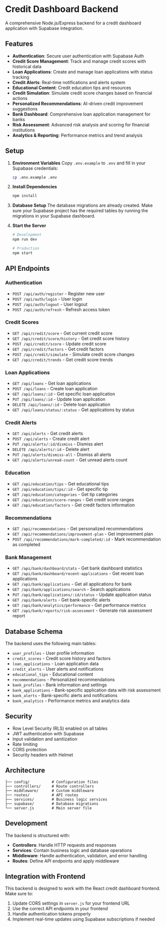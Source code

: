 # Credit Dashboard Backend

A comprehensive Node.js/Express backend for a credit dashboard application with Supabase integration.

## Features

- **Authentication**: Secure user authentication with Supabase Auth
- **Credit Score Management**: Track and manage credit scores with historical data
- **Loan Applications**: Create and manage loan applications with status tracking
- **Credit Alerts**: Real-time notifications and alerts system
- **Educational Content**: Credit education tips and resources
- **Credit Simulation**: Simulate credit score changes based on financial actions
- **Personalized Recommendations**: AI-driven credit improvement suggestions
- **Bank Dashboard**: Comprehensive loan application management for banks
- **Risk Assessment**: Advanced risk analysis and scoring for financial institutions
- **Analytics & Reporting**: Performance metrics and trend analysis

## Setup

1. **Environment Variables**
   Copy `.env.example` to `.env` and fill in your Supabase credentials:
   ```bash
   cp .env.example .env
   ```

2. **Install Dependencies**
   ```bash
   npm install
   ```

3. **Database Setup**
   The database migrations are already created. Make sure your Supabase project has the required tables by running the migrations in your Supabase dashboard.

4. **Start the Server**
   ```bash
   # Development
   npm run dev
   
   # Production
   npm start
   ```

## API Endpoints

### Authentication
- `POST /api/auth/register` - Register new user
- `POST /api/auth/login` - User login
- `POST /api/auth/logout` - User logout
- `POST /api/auth/refresh` - Refresh access token

### Credit Scores
- `GET /api/credit/score` - Get current credit score
- `GET /api/credit/score/history` - Get credit score history
- `POST /api/credit/score` - Update credit score
- `GET /api/credit/factors` - Get credit factors
- `POST /api/credit/simulate` - Simulate credit score changes
- `GET /api/credit/trends` - Get credit score trends

### Loan Applications
- `GET /api/loans` - Get loan applications
- `POST /api/loans` - Create loan application
- `GET /api/loans/:id` - Get specific loan application
- `PUT /api/loans/:id` - Update loan application
- `DELETE /api/loans/:id` - Delete loan application
- `GET /api/loans/status/:status` - Get applications by status

### Credit Alerts
- `GET /api/alerts` - Get credit alerts
- `POST /api/alerts` - Create credit alert
- `PUT /api/alerts/:id/dismiss` - Dismiss alert
- `DELETE /api/alerts/:id` - Delete alert
- `PUT /api/alerts/dismiss-all` - Dismiss all alerts
- `GET /api/alerts/unread-count` - Get unread alerts count

### Education
- `GET /api/education/tips` - Get educational tips
- `GET /api/education/tips/:id` - Get specific tip
- `GET /api/education/categories` - Get tip categories
- `GET /api/education/score-ranges` - Get credit score ranges
- `GET /api/education/factors` - Get credit factors information

### Recommendations
- `GET /api/recommendations` - Get personalized recommendations
- `GET /api/recommendations/improvement-plan` - Get improvement plan
- `POST /api/recommendations/mark-completed/:id` - Mark recommendation as completed

### Bank Management
- `GET /api/bank/dashboard/stats` - Get bank dashboard statistics
- `GET /api/bank/dashboard/recent-applications` - Get recent loan applications
- `GET /api/bank/applications` - Get all applications for bank
- `GET /api/bank/applications/search` - Search applications
- `PUT /api/bank/applications/:id/status` - Update application status
- `GET /api/bank/alerts` - Get bank-specific alerts
- `GET /api/bank/analytics/performance` - Get performance metrics
- `GET /api/bank/reports/risk-assessment` - Generate risk assessment report

## Database Schema

The backend uses the following main tables:
- `user_profiles` - User profile information
- `credit_scores` - Credit score history and factors
- `loan_applications` - Loan application data
- `credit_alerts` - User alerts and notifications
- `educational_tips` - Educational content
- `recommendations` - Personalized recommendations
- `bank_profiles` - Bank information and settings
- `bank_applications` - Bank-specific application data with risk assessment
- `bank_alerts` - Bank-specific alerts and notifications
- `bank_analytics` - Performance metrics and analytics data

## Security

- Row Level Security (RLS) enabled on all tables
- JWT authentication with Supabase
- Input validation and sanitization
- Rate limiting
- CORS protection
- Security headers with Helmet

## Architecture

```
├── config/          # Configuration files
├── controllers/     # Route controllers
├── middleware/      # Custom middleware
├── routes/          # API routes
├── services/        # Business logic services
├── supabase/        # Database migrations
└── server.js        # Main server file
```

## Development

The backend is structured with:
- **Controllers**: Handle HTTP requests and responses
- **Services**: Contain business logic and database operations
- **Middleware**: Handle authentication, validation, and error handling
- **Routes**: Define API endpoints and apply middleware

## Integration with Frontend

This backend is designed to work with the React credit dashboard frontend. Make sure to:
1. Update CORS settings in `server.js` for your frontend URL
2. Use the correct API endpoints in your frontend
3. Handle authentication tokens properly
4. Implement real-time updates using Supabase subscriptions if needed